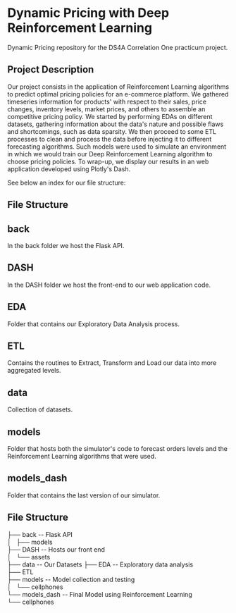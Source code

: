 # Dynamic Pricing with Deep Reinforcement Learning
Dynamic Pricing repository for the DS4A Correlation One practicum project.  

## Project Description
Our project consists in the application of Reinforcement Learning algorithms to predict optimal pricing policies for an e-commerce platform.
We gathered timeseries information for products' with respect to their sales, price changes, inventory levels, market prices, and others to assemble an competitive pricing policy.
We started by performing EDAs on different datasets, gathering information about the data's nature and possible flaws and shortcomings, such as data sparsity. We then proceed to some ETL processes to clean and process the data before injecting it to different forecasting algorithms. Such models were used to simulate an environment in which we would train our Deep Reinforcement Learning algorithm to choose pricing policies. To wrap-up, we display our results in an web application developed using Plotly's Dash.

See below an index for our file structure:

## File Structure
## back
In the back folder we host the Flask API.  

## DASH
In the DASH folder we host the front-end to our web application code.

## EDA
Folder that contains our Exploratory Data Analysis process.

## ETL
Contains the routines to Extract, Transform and Load our data into more aggregated levels.

## data
Collection of datasets.

## models
Folder that hosts both the simulator's code to forecast orders levels and the Reinforcement Learning algorithms that were used.

## models_dash
Folder that contains the last version of our simulator.  

## File Structure
├── back  -- Flask API  
│   ├── models  
├── DASH -- Hosts our front end  
│   └── assets  
├── data  -- Our Datasets 
├── EDA  -- Exploratory data analysis  
├── ETL  
├── models  -- Model collection and testing  
│   └── cellphones  
└── models_dash  -- Final Model using Reinforcement Learning    
    └── cellphones  